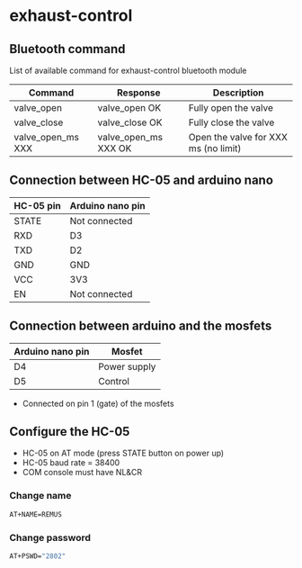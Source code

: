 # exhaust-control
## Bluetooth command

List of available command for exhaust-control bluetooth module

| Command | Response | Description |
| ------ | ------ | ------ |
| valve_open | valve_open OK | Fully open the valve |
| valve_close | valve_close OK | Fully close the valve |
| valve_open_ms XXX | valve_open_ms XXX OK | Open the valve for XXX ms (no limit) |

## Connection between HC-05 and arduino nano

| HC-05 pin | Arduino nano pin |
| ------ | ------ |
| STATE | Not connected |
| RXD | D3 |
| TXD | D2 |
| GND | GND |
| VCC | 3V3 |
| EN | Not connected |

## Connection between arduino and the mosfets

| Arduino nano pin | Mosfet |
| ------ | ------ |
| D4 | Power supply |
| D5 | Control |

- Connected on pin 1 (gate) of the mosfets

## Configure the HC-05

- HC-05 on AT mode (press STATE button on power up)
- HC-05 baud rate = 38400
- COM console must have NL&CR

### Change name
```sh
AT+NAME=REMUS
```

### Change password
```sh
AT+PSWD="2802"
```
